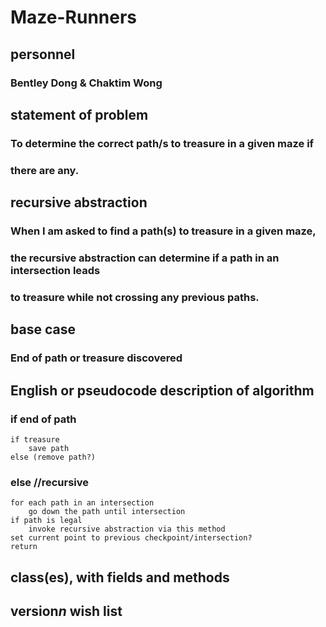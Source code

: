 # Maze-Runners

## personnel
### Bentley Dong & Chaktim Wong

## statement of problem
### To determine the correct path/s to treasure in a given maze if
### there are any.

## recursive abstraction
### When I am asked to find a path(s) to treasure in a given maze,
### the recursive abstraction can determine if a path in an intersection leads
### to treasure while not crossing any previous paths.

## base case
### End of path or treasure discovered

## English or pseudocode description of algorithm
### if end of path
    if treasure
    	save path
    else (remove path?)
### else //recursive
    for each path in an intersection
    	go down the path until intersection
	if path is legal
	    invoke recursive abstraction via this method
	set current point to previous checkpoint/intersection?
    return

## class(es), with fields and methods

## version*n* wish list